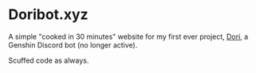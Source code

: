 # Doribot.xyz

A simple "cooked in 30 minutes" website for my first ever project, [Dori](https://top.gg/bot/997892574150930523), a Genshin Discord bot (no longer active).

Scuffed code as always.
